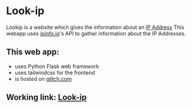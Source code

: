 # Look-ip

Lookip is a website which gives the information about an [IP Address](https://en.wikipedia.org/wiki/IP_address)
This webapp uses [ipinfo.io](https://ipinfo.io)'s API to gather information about the IP Addresses.

## This web app:
- uses Python Flask web framework
- uses tailwindcss for the frontend
- is hosted on [glitch.com](https://glitch.com)

## Working link: [Look-ip](https://lookip.glitch.me)
